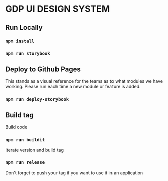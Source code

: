 # GDP UI DESIGN SYSTEM


## Run Locally
### `npm install`
### `npm run storybook`

## Deploy to Github Pages
This stands as a visual reference for the teams as to what modules we have working.
Please run each time a new module or feature is added.
### `npm run deploy-storybook`

## Build tag
Build code
### `npm run buildit`
Iterate version and build tag
### `npm run release`
Don't forget to push your tag if you want to use it in an application